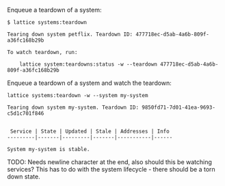 Enqueue a teardown of a system:

```
$ lattice systems:teardown

Tearing down system petflix. Teardown ID: 477718ec-d5ab-4a6b-809f-a36fc168b29b

To watch teardown, run:

    lattice system:teardowns:status -w --teardown 477718ec-d5ab-4a6b-809f-a36fc168b29b
```

Enqueue a teardown of a system and watch the teardown:

```
lattice systems:teardown -w --system my-system

Tearing down system my-system. Teardown ID: 9850fd71-7d01-41ea-9693-c5d1c701f846


 Service | State | Updated | Stale | Addresses | Info
---------|-------|---------|-------|-----------|------

System my-system is stable.
```

TODO: Needs newline character at the end, also should this be watching services? This has to do with the system lifecycle - there should be a torn down state.
